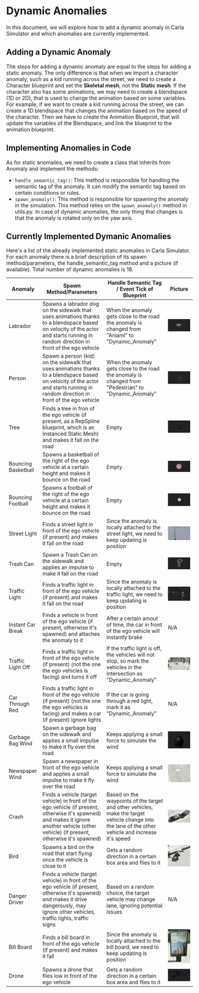 # Dynamic Anomalies
In this document, we will explore how to add a dynamic anomaly in Carla Simulator and which anomalies are currently implemented.
## Adding a Dynamic Anomaly
The steps for adding a dynamic anomaly are equal to the steps for adding a static anomaly. The only difference is that when we import a character
anomaly, such as a kid running across the street, we need to create a Character blueprint and set the **Skeletal mesh**, not the **Static mesh**.
If the character also has some animations, we may need to create a blendspace (1D or 2D), that is used to change the animation based
on some variables. For example, if we want to create a kid running across the street, we can create a 1D blendspace that changes the animation based on the speed of the character.
Then we have to create the Animation Blueprint, that will update the variables of the Blendspace, and link the blueprint to the animation blueprint.
## Implementing Anomalies in Code
As for static anomalies, we need to create a class that inherits from Anomaly and implement the methods:
- `handle_semantic_tag()`: This method is responsible for handling the semantic tag of the anomaly. It can modify the semantic tag based on certain conditions or rules.
- `spawn_anomaly()`: This method is responsible for spawning the anomaly in the simulation. This method relies on the `spawn_anomaly()` method in 
utils.py. In case of dynamic anomalies, the only thing that changes is that the anomaly is rotated only on the yaw axis. 
## Currently Implemented Dymanic Anomalies
Here's a list of the already implemented static anomalies in Carla Simulator. For each anomaly there is a brief description of its spawn method/parameters, 
the handle_semantic_tag method and a picture (if available).
Total number of dynamic anomalies is 18. 

| Anomaly             | Spawn Method/Parameters                                                                                                                                                                    | Handle Semantic Tag / Event Tick of Blueprint                                                                                                      | Picture                                          |
|---------------------|--------------------------------------------------------------------------------------------------------------------------------------------------------------------------------------------|----------------------------------------------------------------------------------------------------------------------------------------------------|--------------------------------------------------|
| Labrador            | Spawns a labrador dog on the sidewalk that uses animations thanks to a blendspace based on velocity of the actor and starts running in random direction in front of the ego vehicle        | When the anomaly gets close to the road the anomaly is changed from "Aniaml" to "Dynamic_Anomaly"                                                  | ![Labrador](Images/labrador.png)                 |
| Person              | Spawn a person (kid) on the sidewalk that uses animations thanks to a blendspace based on velocity of the actor and starts running in random direction in front of the ego vehicle         | When the anomaly gets close to the road the anomaly is changed from "Pedestrian" to "Dynamic_Anomaly"                                              | ![Person](Images/person.png)                     |
| Tree                | Finds a tree in fron of the ego vehicle (if present, as a RepSpline blueprint, which is an Instanced Static Mesh) and makes it fall on the road                                            | Empty                                                                                                                                              | ![Tree](Images/tree.png)                         |
| Bouncing Basketball | Spawns a basketball of the right of the ego vehicle at a certain height and makes it bounce on the road                                                                                    | Empty                                                                                                                                              | ![Bounging Basketball](Images/basketball.png)    |
| Bouncing Football   | Spawns a football of the right of the ego vehicle at a certain height and makes it bounce on the road                                                                                      | Empty                                                                                                                                              | ![Bouncing Football](Images/football.png)        |
| Street Light        | Finds a street light in front of the ego vehicle (if present) and makes it fall on the road                                                                                                | Since the anomaly is locally attached to the street light, we need to keep updating is position                                                    | ![Street Light](Images/streetlight.png)          |
| Trash Can           | Spawn a Trash Can on the sidewalk and applies an impulse to make it fall on the road                                                                                                       | Empty                                                                                                                                              | ![Trash Can](Images/trashcan.png)                |
| Traffic Light       | Finds a traffic light in front of the ego vehicle (if present) and makes it fall on the road                                                                                               | Since the anomaly is locally attached to the traffic light, we need to keep updating is position                                                   | ![Traffic Light](Images/trafficlight.png)        |
| Instant Car Break   | Finds a vehicle in front of the ego vehicle (if present, otherwise it's spawned) and attaches the anomaly to it                                                                            | After a certain amout of time, the car in front of the ego vehicle will instantly brake                                                            | N/A                                              |
| Traffic Light Off   | Finds a traffic light in front of the ego vehicle (if present) (not the one the ego vehicles is facing) and turns it off                                                                   | If the traffic light is off, the vehicles will not stop, so mark the vehicles in the intersection as "Dynamic_Anomaly"                             | ![Traffic Light Off](Images/trafficlightoff.png) |
| Car Through Red     | Finds a traffic light in front of the ego vehicle (if present) (not the one the ego vehicles is facing) and makes a car (if present) ignore lights                                         | If the car is going through a red light, mark it as "Dynamic_Anomaly"                                                                              | N/A                                              |
| Garbage Bag Wind    | Spawn a garbage bag on the sidewalk and applies a small impulse to make it fly over the road                                                                                               | Keeps applying a small force to simulate the wind                                                                                                  | ![Garbage Bag Wind](Images/garbagebagwind.png)   |
| Newspaper Wind      | Spawn a newspaper in front of the ego vehicle and applies a small impulse to make it fly over the road                                                                                     | Keeps applying a small force to simulate the wind                                                                                                  | ![Newspaper Wind](Images/blowingnewspaper.png)   |
| Crash               | Finds a vehicle (target vehicle) in front of the ego vehicle (if present, otherwise it's spawned) and makes it ignore another vehicle (other vehicle) (if present, otherwise it's spawned) | Based on the waypoints of the target and other vehicles, make the target vehicle change into the lane of the other vehicle and increase it's speed | ![Crash](Images/crash.png)                       |
| Bird                | Spawns a bird on the road that start flying once the vehicle is close to it                                                                                                                | Gets a random direction in a certain box area and flies to it                                                                                      | ![Bird](Images/bird.png)                         |
| Danger Driver       | Finds a vehicle (target vehicle) in front of the ego vehicle (if present, otherwise it's spawned) and makes it drive dangerously, may ignore other vehicles, traffic lights, traffic signs | Based on a random choice, the target vehicle may change lane, ignoring potential issues                                                            | N/A                                              |
| Bill Board          | Finds a bill board in front of the ego vehicle (if present) and makes it fall                                                                                                              | Since the anomaly is locally attached to the bill board, we need to keep updating is position                                                      | ![Bill Board](Images/billboard.png)              |
| Drone               | Spawns a drone that flies low in front of the ego vehicle                                                                                                                                  | Gets a random direction in a certain box area and flies to it                                                                                      | ![Drone](Images/drone.png)                       |